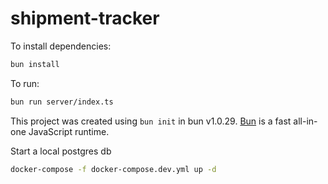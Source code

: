 # shipment-tracker

To install dependencies:

```bash
bun install
```

To run:

```bash
bun run server/index.ts
```

This project was created using `bun init` in bun v1.0.29. [Bun](https://bun.sh) is a fast all-in-one JavaScript runtime.


Start a local postgres db

```bash
docker-compose -f docker-compose.dev.yml up -d
```